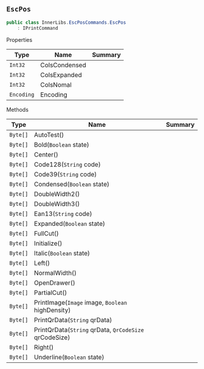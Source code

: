 ## `EscPos`

```csharp
public class InnerLibs.EscPosCommands.EscPos
    : IPrintCommand

```

Properties

| Type | Name | Summary | 
| --- | --- | --- | 
| `Int32` | ColsCondensed |  | 
| `Int32` | ColsExpanded |  | 
| `Int32` | ColsNomal |  | 
| `Encoding` | Encoding |  | 


Methods

| Type | Name | Summary | 
| --- | --- | --- | 
| `Byte[]` | AutoTest() |  | 
| `Byte[]` | Bold(`Boolean` state) |  | 
| `Byte[]` | Center() |  | 
| `Byte[]` | Code128(`String` code) |  | 
| `Byte[]` | Code39(`String` code) |  | 
| `Byte[]` | Condensed(`Boolean` state) |  | 
| `Byte[]` | DoubleWidth2() |  | 
| `Byte[]` | DoubleWidth3() |  | 
| `Byte[]` | Ean13(`String` code) |  | 
| `Byte[]` | Expanded(`Boolean` state) |  | 
| `Byte[]` | FullCut() |  | 
| `Byte[]` | Initialize() |  | 
| `Byte[]` | Italic(`Boolean` state) |  | 
| `Byte[]` | Left() |  | 
| `Byte[]` | NormalWidth() |  | 
| `Byte[]` | OpenDrawer() |  | 
| `Byte[]` | PartialCut() |  | 
| `Byte[]` | PrintImage(`Image` image, `Boolean` highDensity) |  | 
| `Byte[]` | PrintQrData(`String` qrData) |  | 
| `Byte[]` | PrintQrData(`String` qrData, `QrCodeSize` qrCodeSize) |  | 
| `Byte[]` | Right() |  | 
| `Byte[]` | Underline(`Boolean` state) |  | 


